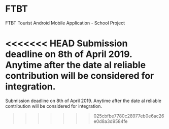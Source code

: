 # FTBT
FTBT
Tourist Android Mobile Application - School Project

<<<<<<< HEAD
Submission deadline on 8th of April 2019. 
Anytime after the date al reliable contribution will be considered for integration.
=======
Submission deadline on 8th of April 2019. Anytime after the date al reliable contribution will be considered for integration.
>>>>>>> 025cbfbe7780c28977eb0e6ac26e0d8a3d9584fe



